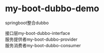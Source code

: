 # my-boot-dubbo-demo
springboot整合dubbo  

接口层my-boot-dubbo-interface  
服务提供者my-boot-dubbo-provider  
服务消费者my-boot-dubbo-consumer  
